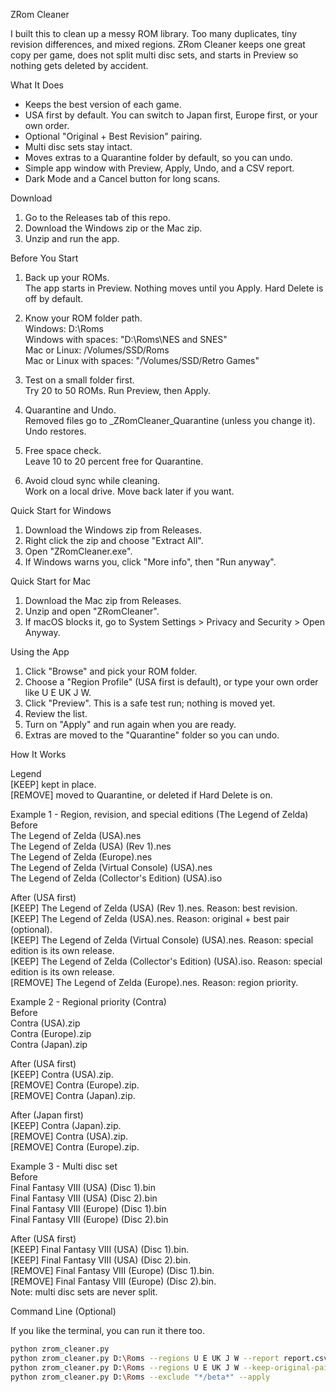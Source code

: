 ZRom Cleaner

I built this to clean up a messy ROM library. Too many duplicates, tiny revision differences, and mixed regions. ZRom Cleaner keeps one great copy per game, does not split multi disc sets, and starts in Preview so nothing gets deleted by accident.

What It Does

- Keeps the best version of each game.
- USA first by default. You can switch to Japan first, Europe first, or your own order.
- Optional "Original + Best Revision" pairing.
- Multi disc sets stay intact.
- Moves extras to a Quarantine folder by default, so you can undo.
- Simple app window with Preview, Apply, Undo, and a CSV report.
- Dark Mode and a Cancel button for long scans.

Download

1. Go to the Releases tab of this repo.
2. Download the Windows zip or the Mac zip.
3. Unzip and run the app.

Before You Start

1) Back up your ROMs.  
   The app starts in Preview. Nothing moves until you Apply. Hard Delete is off by default.

2) Know your ROM folder path.  
   Windows: D:\Roms  
   Windows with spaces: "D:\Roms\NES and SNES"  
   Mac or Linux: /Volumes/SSD/Roms  
   Mac or Linux with spaces: "/Volumes/SSD/Retro Games"

3) Test on a small folder first.  
   Try 20 to 50 ROMs. Run Preview, then Apply.

4) Quarantine and Undo.  
   Removed files go to _ZRomCleaner_Quarantine (unless you change it). Undo restores.

5) Free space check.  
   Leave 10 to 20 percent free for Quarantine.

6) Avoid cloud sync while cleaning.  
   Work on a local drive. Move back later if you want.

Quick Start for Windows

1. Download the Windows zip from Releases.
2. Right click the zip and choose "Extract All".
3. Open "ZRomCleaner.exe".
4. If Windows warns you, click "More info", then "Run anyway".

Quick Start for Mac

1. Download the Mac zip from Releases.
2. Unzip and open "ZRomCleaner".
3. If macOS blocks it, go to System Settings > Privacy and Security > Open Anyway.

Using the App

1. Click "Browse" and pick your ROM folder.
2. Choose a "Region Profile" (USA first is default), or type your own order like U E UK J W.
3. Click "Preview". This is a safe test run; nothing is moved yet.
4. Review the list.
5. Turn on "Apply" and run again when you are ready.
6. Extras are moved to the "Quarantine" folder so you can undo.

How It Works

Legend  
[KEEP] kept in place.  
[REMOVE] moved to Quarantine, or deleted if Hard Delete is on.

Example 1 - Region, revision, and special editions (The Legend of Zelda)  
Before  
The Legend of Zelda (USA).nes  
The Legend of Zelda (USA) (Rev 1).nes  
The Legend of Zelda (Europe).nes  
The Legend of Zelda (Virtual Console) (USA).nes  
The Legend of Zelda (Collector's Edition) (USA).iso

After (USA first)  
[KEEP]   The Legend of Zelda (USA) (Rev 1).nes. Reason: best revision.  
[KEEP]   The Legend of Zelda (USA).nes. Reason: original + best pair (optional).  
[KEEP]   The Legend of Zelda (Virtual Console) (USA).nes. Reason: special edition is its own release.  
[KEEP]   The Legend of Zelda (Collector's Edition) (USA).iso. Reason: special edition is its own release.  
[REMOVE] The Legend of Zelda (Europe).nes. Reason: region priority.

Example 2 - Regional priority (Contra)  
Before  
Contra (USA).zip  
Contra (Europe).zip  
Contra (Japan).zip

After (USA first)  
[KEEP]   Contra (USA).zip.  
[REMOVE] Contra (Europe).zip.  
[REMOVE] Contra (Japan).zip.

After (Japan first)  
[KEEP]   Contra (Japan).zip.  
[REMOVE] Contra (USA).zip.  
[REMOVE] Contra (Europe).zip.

Example 3 - Multi disc set  
Before  
Final Fantasy VIII (USA) (Disc 1).bin  
Final Fantasy VIII (USA) (Disc 2).bin  
Final Fantasy VIII (Europe) (Disc 1).bin  
Final Fantasy VIII (Europe) (Disc 2).bin

After (USA first)  
[KEEP]   Final Fantasy VIII (USA) (Disc 1).bin.  
[KEEP]   Final Fantasy VIII (USA) (Disc 2).bin.  
[REMOVE] Final Fantasy VIII (Europe) (Disc 1).bin.  
[REMOVE] Final Fantasy VIII (Europe) (Disc 2).bin.  
Note: multi disc sets are never split.

Command Line (Optional)

If you like the terminal, you can run it there too.

```bash
python zrom_cleaner.py
python zrom_cleaner.py D:\Roms --regions U E UK J W --report report.csv
python zrom_cleaner.py D:\Roms --regions U E UK J W --keep-original-pair --apply
python zrom_cleaner.py D:\Roms --exclude "*/beta*" --apply
```
